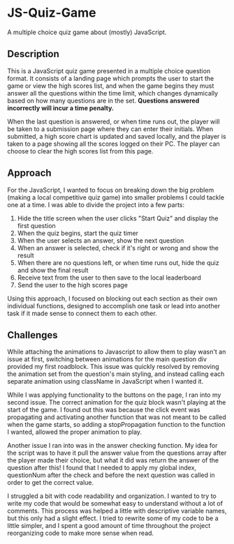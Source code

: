 # JS-Quiz-Game
A multiple choice quiz game about (mostly) JavaScript.

## Description
This is a JavaScript quiz game presented in a multiple choice question format. It consists of a landing page which prompts the user to start the game or view the high scores list, and when the game begins they must answer all the questions within the time limit, which changes dynamically based on how many questions are in the set. 
**Questions answered incorrectly will incur a time penalty.** 

When the last question is answered, or when time runs out, the player will be taken to a submission page where they can enter their initials. When submitted, a high score chart is updated and saved locally, and the player is taken to a page showing all the scores logged on their PC. The player can choose to clear the high scores list from this page.

## Approach
For the JavaScript, I wanted to focus on breaking down the big problem (making a local competitive quiz game) into smaller problems I could tackle one at a time. I was able to divide the project into a few parts:
1. Hide the title screen when the user clicks "Start Quiz" and display the first question
2. When the quiz begins, start the quiz timer
2. When the user selects an answer, show the next question
3. When an answer is selected, check if it's right or wrong and show the result
4. When there are no questions left, or when time runs out, hide the quiz and show the final result
5. Receive text from the user to then save to the local leaderboard
6. Send the user to the high scores page

Using this approach, I focused on blocking out each section as their own individual functions, designed to accomplish one task or lead into another task if it made sense to connect them to each other.

## Challenges
While attaching the animations to Javascript to allow them to play wasn't an issue at first, switching between animations for the main question div provided my first roadblock. This issue was quickly resolved by removing the animation set from the question's main styling, and instead calling each separate animation using className in JavaScript when I wanted it.

While I was applying functionality to the buttons on the page, I ran into my second issue. The correct animation for the quiz block wasn't playing at the start of the game. I found out this was because the click event was propagating and activating another function that was not meant to be called when the game starts, so adding a stopPropagation function to the function I wanted, allowed the proper animation to play.

Another issue I ran into was in the answer checking function. My idea for the script was to have it pull the answer value from the questions array after the player made their choice, but what it did was return the answer of the question after this! I found that I needed to apply my global index, questionNum after the check and before the next question was called in order to get the correct value.

I struggled a bit with code readability and organization. I wanted to try to write my code that would be somewhat easy to understand without a lot of comments. This process was helped a little with descriptive variable names, but this only had a slight effect. I tried to rewrite some of my code to be a little simpler, and I spent a good amount of time throughout the project reorganizing code to make more sense when read.

